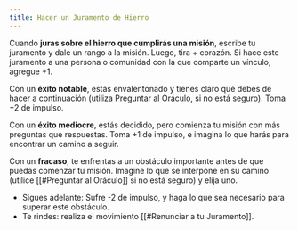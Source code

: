 ```yaml
---
title: Hacer un Juramento de Hierro
---
```


Cuando **juras sobre el hierro que cumplirás una misión**, escribe tu juramento y dale un rango a la misión. Luego, tira + corazón. Si hace este juramento a una persona o comunidad con la que comparte un vínculo, agregue +1.

Con un **éxito notable**, estás envalentonado y tienes claro qué debes de hacer a continuación (utiliza Preguntar al Oráculo, si no está seguro). Toma +2 de impulso.

Con un **éxito mediocre**, estás decidido, pero comienza tu misión con más preguntas que respuestas. Toma +1 de impulso, e imagina lo que harás para encontrar un camino a seguir.

Con un **fracaso**, te enfrentas a un obstáculo importante antes de que puedas comenzar tu misión. Imagine lo que se interpone en su camino (utilice [[#Preguntar al Oráculo]] si no está seguro) y elija uno.

- Sigues adelante: Sufre -2 de impulso, y haga lo que sea necesario para superar este obstáculo.
- Te rindes: realiza el movimiento [[#Renunciar a tu Juramento]].
